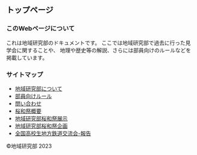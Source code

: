 ## トップページ
### このWebページについて
これは地域研究部のドキュメントです。
ここでは地域研究部で過去に行った見学会に関することや、
地理や歴史等の解説、さらには部員向けのルールなどを
掲載しています。

### サイトマップ
* [地域研究部について](about/chiiken-about.md)
* [部員向けルール](about/rule.md)
* [問い合わせ](about/contact.md)
* [桜和祭概要](event/ouwa-about.md)
* [地域研究部桜和祭展示](event/ouwa-tenzi.md)
* [地域研究部桜和祭企画](event/ouwa-kikaku.md)
* [全国高校生地方鉄道交流会-報告](archive/chitetsukouryu.md)

©︎地域研究部 2023
